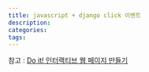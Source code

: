 ```yaml
---
title: javascript + django click 이벤트
description:
categories:
tags:
---
```






참고 : [Do it! 인터랙티브 웹 페이지 만들기](https://product.kyobobook.co.kr/detail/S000001818033)